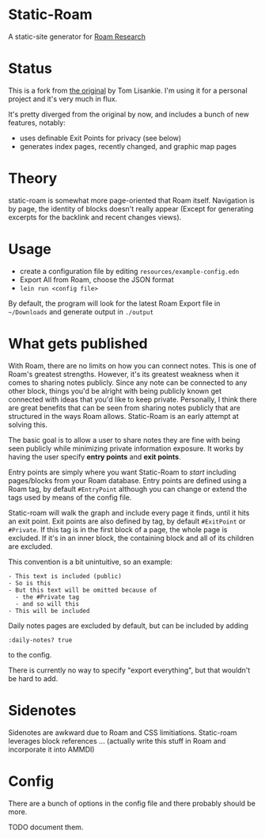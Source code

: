 # Static-Roam

A static-site generator for [Roam Research](https://roamresearch.com/)

# Status

This is a fork from [the original](https://github.com/TomLisankie/static-roam) by Tom Lisankie. I'm using it for a personal project and it's very much in flux. 

It's pretty diverged from the original by now, and includes a bunch of new features, notably:
- uses definable Exit Points for privacy (see below)
- generates index pages, recently changed, and graphic map pages

# Theory

static-roam is somewhat more page-oriented that Roam itself. Navigation is by page, the identity of blocks doesn't really appear (Except for generating excerpts for the backlink and recent changes views).


# Usage

- create a configuration file by editing `resources/example-config.edn`
- Export All from Roam, choose the JSON format
- `lein run <config file>`

By default, the program will look for the latest Roam Export file in `~/Downloads` and generate output in `./output`

# What gets published

With Roam, there are no limits on how you can connect notes. This is one of Roam's greatest strengths. However, it's its greatest weakness when it comes to sharing notes publicly. Since any note can be connected to any other block, things you'd be alright with being publicly known get connected with ideas that you'd like to keep private. Personally, I think there are great benefits that can be seen from sharing notes publicly that are structured in the ways Roam allows. Static-Roam is an early attempt at solving this.

The basic goal is to allow a user to share notes they are fine with being seen publicly while minimizing private information exposure. It works by having the user specify **entry points** and **exit points**. 

Entry points are simply where you want Static-Roam to *start* including pages/blocks from your Roam database. Entry points are defined using a Roam tag, by default `#EntryPoint` although you can change or extend the tags used by means of the config file.

Static-roam will walk the graph and include every page it finds, until it hits an exit point. Exit points are also defined by tag, by default `#ExitPoint` or `#Private`.  If this tag is in the first block of a page, the whole page is excluded. If it's in an inner block, the containing block and all of its children are excluded. 

This convention is a bit unintuitive, so an example:

```
- This text is included (public)
- So is this
- But this text will be omitted because of 
  - the #Private tag
  - and so will this
- This will be included
```

Daily notes pages are excluded by default, but can be included by adding 
``` 
:daily-notes? true
```
 to the config.

There is currently no way to specify "export everything", but that wouldn't be hard to add.

# Sidenotes

Sidenotes are awkward due to Roam and CSS limitiations. Static-roam leverages block references ... (actually write this stuff in Roam and incorporate it into AMMDI)



# Config

There are a bunch of options in the config file and there probably should be more. 

TODO document them.

